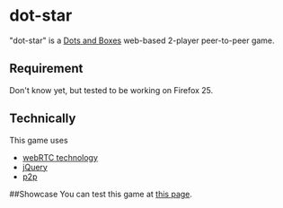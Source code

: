 dot-star
========

"dot-star" is a [Dots and Boxes](https://en.wikipedia.org/wiki/Dots_and_Boxes) web-based 2-player peer-to-peer game.


## Requirement
Don't know yet, but tested to be working on Firefox 25.

## Technically
This game uses
* [webRTC technology](https://hacks.mozilla.org/2013/03/webrtc-data-channels-for-great-multiplayer/)
* [jQuery](jquery.com)
* [p2p](https://github.com/js-platform/p2p)

##Showcase
You can test this game at [this page](https://rawgithub.com/kenrick95/dot-star/master/dot-star.html).
